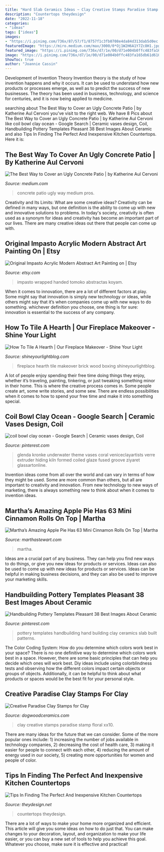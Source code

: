 ```yaml
---
title: "Hard Slab Ceramics Ideas ~ Clay Creative Stamps Paradise Stamp Floral Xx10"
description: "Countertops theydesign"
date: "2022-11-18"
categories:
- "ideas"
tags: ["ideas"]
images:
- "https://i.pinimg.com/736x/87/57/f1/8757f1c3fb0708e4da84d313dab5d0ec.jpg"
featuredImage: "https://miro.medium.com/max/3000/0*Oj1W2H6A1Y7Zc8H1.jpg"
featured_image: "https://i.pinimg.com/736x/d7/1e/00/d71e004b0ffc483fa165db61d610c61d.jpg"
image: "https://i.pinimg.com/736x/d7/1e/00/d71e004b0ffc483fa165db61d610c61d.jpg"
ShowToc: true
author: "Joannie Cassin"
---
```



Development of Invention Theory
Invention theory is the study of how invention happens and why it occurs. It can be used to understand how new products or processes emerge, as well as to predict the success of new businesses. The theory has been used in business, technology, and science for centuries, and it is now being applied to medicine.

	

		
searching about The Best Way to Cover an Ugly Concrete Patio | by Katherine Aul Cervoni you've visit to the right web. We have 8 Pics about The Best Way to Cover an Ugly Concrete Patio | by Katherine Aul Cervoni like coil bowl clay ocean - Google Search | Ceramic vases design, Coil, Handbuilding Pottery Templates Pleasant 38 Best Images About Ceramic and also Tips In Finding The Perfect And Inexpensive Kitchen Countertops. Here it is:
		
    
## The Best Way To Cover An Ugly Concrete Patio | By Katherine Aul Cervoni

<img loading=lazy src="https://miro.medium.com/max/3000/0*Oj1W2H6A1Y7Zc8H1.jpg" onerror="this.onerror=null;this.src='https://tse3.mm.bing.net/th?id=OIP.uNZnZJ8rDnNm5qybELzChwHaFX&amp;pid=15.1';" alt="The Best Way to Cover an Ugly Concrete Patio | by Katherine Aul Cervoni">

_Source: medium.com_

>concrete patio ugly way medium pros. 

	

Creativity and Its Limits: What are some creative ideas?
Creativity can be defined in many ways, but one definition is the ability to come up with new and innovative solutions to problems. In today's society, creativity is often used as a synonym for ideas and creativity has become an important part of our lives. There are many creative ideas out there that people can come up with.

    
## Original Impasto Acrylic Modern Abstract Art Painting On | Etsy

<img loading=lazy src="https://i.etsystatic.com/7006002/r/il/505485/438489208/il_794xN.438489208_r44k.jpg" onerror="this.onerror=null;this.src='https://tse4.mm.bing.net/th?id=OIP.f9ANmLPvmPRR5NfTOlD2DQHaJ4&amp;pid=15.1';" alt="Original Impasto Acrylic Modern Abstract Art Painting on | Etsy">

_Source: etsy.com_

>impasto wrapped handed tomoko abstractas koyam. 

	

When it comes to innovation, there are a lot of different factors at play. Some might say that innovation is simply new technology or ideas, while others might say that it’s when companies come up with new ways to do something. whichever definition you choose, one thing is for sure: innovation is essential to the success of any company.

    
## How To Tile A Hearth | Our Fireplace Makeover - Shine Your Light

<img loading=lazy src="http://www.shineyourlightblog.com/wp-content/uploads/2016/03/IMG_3363-581x800.jpg" onerror="this.onerror=null;this.src='https://tse4.mm.bing.net/th?id=OIP.eseBXRkIoJ2njKXpZ_O31wHaKM&amp;pid=15.1';" alt="How To Tile A Hearth | Our Fireplace Makeover - Shine Your Light">

_Source: shineyourlightblog.com_

>fireplace hearth tile makeover brick wood boxing shineyourlightblog. 

	

A lot of people enjoy spending their free time doing things they enjoy, whether it’s traveling, painting, tinkering, or just tweaking something minor in their home. This is where the creative process comes in. Some people create art, some write stories, and some sew. There are endless possibilities when it comes to how to spend your free time and make it into something special.

    
## Coil Bowl Clay Ocean - Google Search | Ceramic Vases Design, Coil

<img loading=lazy src="https://i.pinimg.com/736x/87/57/f1/8757f1c3fb0708e4da84d313dab5d0ec.jpg" onerror="this.onerror=null;this.src='https://tse3.mm.bing.net/th?id=OIP.GgfJcA9hgZAkOl_aepIKBgHaHY&amp;pid=15.1';" alt="coil bowl clay ocean - Google Search | Ceramic vases design, Coil">

_Source: pinterest.com_

>glenda kronke underwater theme vases coral veniceclayartists verre extruder hiding kiln formed coiled glaze fused groove ziyaret glassartonline. 

	

Invention ideas come from all over the world and can vary in terms of how they might be used. Some are more common than others, but all are important to creativity and innovation. From new technology to new ways of marketing, there is always something new to think about when it comes to invention ideas.

    
## Martha’s Amazing Apple Pie Has 63 Mini Cinnamon Rolls On Top | Martha

<img loading=lazy src="https://assets.marthastewart.com/styles/wmax-1500/d50/apple-slab-pie-martha-bakes-se11-d1-0181-2-d113216/apple-slab-pie-martha-bakes-se11-d1-0181-2-d113216_horiz.jpg?itok=27ABWDcJ" onerror="this.onerror=null;this.src='https://tse4.mm.bing.net/th?id=OIP.8VApqHhOLRGkO8z9y-z8KQHaEK&amp;pid=15.1';" alt="Martha’s Amazing Apple Pie Has 63 Mini Cinnamon Rolls On Top | Martha">

_Source: marthastewart.com_

>martha. 

	

Ideas are a crucial part of any business. They can help you find new ways to do things, or give you new ideas for products or services. Ideas can also be used to come up with new ideas for products or services. Ideas can be helpful in making business decisions, and they can also be used to improve your marketing skills.

    
## Handbuilding Pottery Templates Pleasant 38 Best Images About Ceramic

<img loading=lazy src="https://i.pinimg.com/736x/d7/1e/00/d71e004b0ffc483fa165db61d610c61d.jpg" onerror="this.onerror=null;this.src='https://tse2.mm.bing.net/th?id=OIP.4f-bcnjXpPpdhhIlv2fKwwHaFR&amp;pid=15.1';" alt="Handbuilding Pottery Templates Pleasant 38 Best Images About Ceramic">

_Source: pinterest.com_

>pottery templates handbuilding hand building clay ceramics slab built patterns. 

	

The Color Coding System: How do you determine which colors work best in your space?
There is no one definitive way to determine which colors work best in a space. However, there are some basic principles that can help you decide which ones will work best. Diy ideas include using colorblindness tests and observing how the different colors impact certain objects or groups of objects. Additionally, it can be helpful to think about what products or spaces would be the best fit for your personal style.

    
## Creative Paradise Clay Stamps For Clay

<img loading=lazy src="https://www.dogwoodceramics.com/image/Creative-Paradise/ClayStamps/xx10.jpg" onerror="this.onerror=null;this.src='https://tse2.mm.bing.net/th?id=OIP.BT_a7VN5dk1eo_GGrq7RaAHaEp&amp;pid=15.1';" alt="Creative Paradise Clay Stamps for Clay">

_Source: dogwoodceramics.com_

>clay creative stamps paradise stamp floral xx10. 

	

There are many ideas for the future that we can consider. Some of the more popular ones include: 1) increasing the number of jobs available in technology companies, 2) decreasing the cost of health care, 3) making it easier for people to connect with each other, 4) reducing the amount of energy used in our society, 5) creating more opportunities for women and people of color.

    
## Tips In Finding The Perfect And Inexpensive Kitchen Countertops

<img loading=lazy src="https://theydesign.net/wp-content/uploads/2017/07/best-ideas-about-cheap-kitchen-countertops-on-theydesign-inside-inexpensive-kitchen-countertops-tips-in-finding-the-perfect-and-inexpensive-kitchen-countertops.jpg" onerror="this.onerror=null;this.src='https://tse2.mm.bing.net/th?id=OIP.sSWZQVFxT7PZDCoW5ephXgHaLH&amp;pid=15.1';" alt="Tips In Finding The Perfect And Inexpensive Kitchen Countertops">

_Source: theydesign.net_

>countertops theydesign. 

	

There are a lot of ways to make your home more organized and efficient. This article will give you some ideas on how to do just that. You can make changes to your decoration, layout, and organization to make your life easier, or you can buy a new set of tools to help you achieve this goal. Whatever you choose, make sure it is effective and practical!

